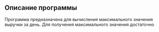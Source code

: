 ## Описание программы
Программа предназначена для вычисления максимального значения выручки за день.
Для получения максимального значения достаточно